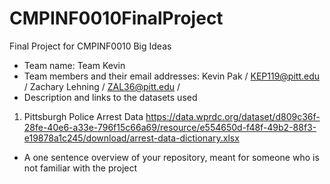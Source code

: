 # CMPINF0010FinalProject
Final Project for CMPINF0010 Big Ideas


- Team name: Team Kevin
- Team members and their email addresses: Kevin Pak / KEP119@pitt.edu / Zachary Lehning / ZAL36@pitt.edu /
- Description and links to the datasets used
1. Pittsburgh Police Arrest Data 
https://data.wprdc.org/dataset/d809c36f-28fe-40e6-a33e-796f15c66a69/resource/e554650d-f48f-49b2-88f3-e19878a1c245/download/arrest-data-dictionary.xlsx
- A one sentence overview of your repository, meant for someone who is not familiar with the project 
